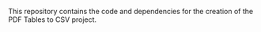 This repository contains the code and dependencies for the creation of 
the PDF Tables to CSV project.
